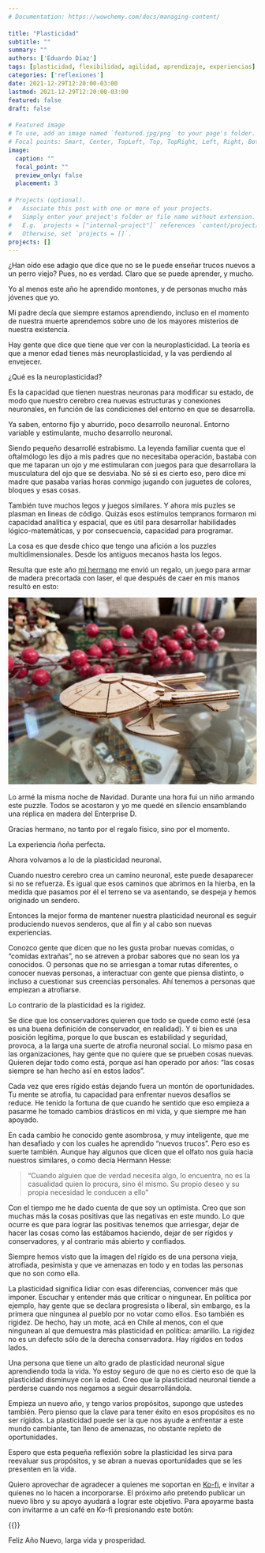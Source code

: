 ```yaml
---
# Documentation: https://wowchemy.com/docs/managing-content/

title: "Plasticidad"
subtitle: ""
summary: ""
authors: ['Eduardo Díaz']
tags: [plasticidad, flexibilidad, agilidad, aprendizaje, experiencias]
categories: ['reflexiones']
date: 2021-12-29T12:20:00-03:00
lastmod: 2021-12-29T12:20:00-03:00
featured: false
draft: false

# Featured image
# To use, add an image named `featured.jpg/png` to your page's folder.
# Focal points: Smart, Center, TopLeft, Top, TopRight, Left, Right, BottomLeft, Bottom, BottomRight.
image:
  caption: ""
  focal_point: ""
  preview_only: false
  placement: 3

# Projects (optional).
#   Associate this post with one or more of your projects.
#   Simply enter your project's folder or file name without extension.
#   E.g. `projects = ["internal-project"]` references `content/project/deep-learning/index.md`.
#   Otherwise, set `projects = []`.
projects: []
---
```


¿Han oído ese adagio que dice que no se le puede enseñar trucos nuevos a un perro viejo? Pues, no es verdad. Claro que se puede aprender, y mucho. 

Yo al menos este año he aprendido montones, y de personas mucho más jóvenes que yo.

Mi padre decía que siempre estamos aprendiendo, incluso en el momento de nuestra muerte aprendemos sobre uno de los mayores misterios de nuestra existencia.

Hay gente que dice que tiene que ver con la neuroplasticidad. La teoría es que a menor edad tienes más neuroplasticidad, y la vas perdiendo al envejecer.

¿Qué es la neuroplasticidad?

Es la capacidad que tienen nuestras neuronas para modificar su estado, de modo que nuestro cerebro crea nuevas estructuras y conexiones neuronales, en función de las condiciones del entorno en que se desarrolla.

Ya saben, entorno fijo y aburrido, poco desarrollo neuronal. Entorno variable y estimulante, mucho desarrollo neuronal.

Siendo pequeño desarrollé estrabismo. La leyenda familiar cuenta que  el oftalmólogo les dijo a mis padres que no necesitaba operación, bastaba con que me taparan un ojo y me estimularan con juegos para que desarrollara la musculatura del ojo que se desviaba. No sé si es cierto eso, pero dice mi madre que pasaba varias horas conmigo jugando con juguetes de colores, bloques y esas cosas.

También tuve muchos legos y juegos similares. Y ahora mis puzles se plasman en lineas de código. Quizás esos estímulos tempranos formaron mi capacidad analítica y espacial, que es útil para desarrollar habilidades lógico-matemáticas, y por consecuencia, capacidad para programar.

La cosa es que desde chico que tengo una afición a los puzzles multidimensionales. Desde los antiguos mecanos hasta los legos. 

Resulta que este año [mi hermano](http://www.ricardodiaz.org) me envió un regalo, un juego para armar de madera precortada con laser, el que después de caer en mis manos resultó en esto:

![](enterprise.jpg)


Lo armé la misma noche de Navidad. Durante una hora fui un niño armando este puzzle. Todos se acostaron y yo me quedé en silencio ensamblando una réplica en madera del Enterprise D. 

Gracias hermano, no tanto por el regalo físico, sino por el momento.

La experiencia ñoña perfecta.

Ahora volvamos a lo de la plasticidad neuronal.

Cuando nuestro cerebro crea un camino neuronal, este puede desaparecer si no se refuerza. Es igual que esos caminos que abrimos en la hierba, en la medida que pasamos por él el terreno se va asentando, se despeja y hemos originado un sendero.

Entonces la mejor forma de mantener  nuestra plasticidad neuronal es seguir produciendo nuevos senderos, que al fin y al cabo son nuevas experiencias.

Conozco gente que dicen que no les gusta probar nuevas comidas, o “comidas extrañas”, no se atreven a probar sabores que no sean los ya conocidos. O personas que no se arriesgan a tomar rutas diferentes, o conocer nuevas personas, a interactuar con gente que piensa distinto, o incluso a cuestionar sus creencias personales. Ahí tenemos a personas que empiezan a atrofiarse.

Lo contrario de la plasticidad es la rigidez.

Se dice que los conservadores quieren que todo se quede como esté (esa es una buena definición de conservador, en realidad). Y si bien es una posición legítima, porque lo que buscan es estabilidad y seguridad, provoca, a la larga una suerte de atrofia neuronal social. Lo mismo pasa en las organizaciones, hay gente que no quiere que se prueben cosas nuevas. Quieren dejar todo como está, porque así han operado por años: “las cosas siempre se han hecho así en estos lados”.

Cada vez que eres rígido estás dejando fuera un montón de oportunidades. Tu mente se atrofia, tu capacidad para enfrentar nuevos desafíos se reduce. He tenido la fortuna de que cuando he sentido que eso empieza a pasarme he tomado cambios drásticos en mi vida, y que siempre me han apoyado. 

En cada cambio he conocido gente asombrosa, y muy inteligente, que me han desafiado y con los cuales he aprendido “nuevos trucos”. Pero eso es suerte también. Aunque hay algunos que dicen que el olfato nos guía hacia nuestros similares, o como decía Hermann Hesse: 

> “Cuando alguien que de verdad necesita algo, lo encuentra, no es la casualidad quien lo procura, sino él mismo. Su propio deseo y su propia necesidad le conducen a ello”


Con el tiempo me he dado cuenta de que soy un optimista. Creo que son muchas más la cosas positivas que las negativas en este mundo. Lo que ocurre es que para lograr las positivas tenemos que arriesgar, dejar de hacer las cosas como las estábamos haciendo, dejar de ser rígidos y conservadores, y al contrario más abierto y confiados. 

Siempre hemos visto que la imagen del rígido es de una persona vieja, atrofiada, pesimista y que ve amenazas en todo y en todas las personas que no son como ella. 

La plasticidad significa lidiar con esas diferencias, convencer más que imponer. Escuchar y entender más que criticar o ningunear. En política por ejemplo, hay gente que se declara progresista o liberal, sin embargo, es la primera que ningunea al pueblo por no votar como ellos. Eso también es rigidez. De hecho, hay un mote, acá en Chile al menos, con el que ningunean al que demuestra más plasticidad en política: amarillo. La rigidez no es un defecto sólo de la derecha conservadora. Hay rígidos en todos lados.

Una persona que tiene un alto grado de plasticidad neuronal sigue aprendiendo toda la vida. Yo estoy seguro de que no es cierto eso de que la plasticidad disminuye con la edad. Creo que la plasticidad neuronal tiende a perderse cuando nos negamos a seguir desarrollándola.  

Empieza un nuevo año, y tengo varios propósitos, supongo que ustedes también. Pero pienso que la clave para tener éxito en esos propósitos es no ser rígidos. La plasticidad puede ser la que nos ayude a enfrentar a este mundo cambiante, tan lleno de amenazas, no obstante repleto de oportunidades. 

Espero que esta pequeña reflexión sobre la plasticidad les sirva para reevaluar sus propósitos, y se abran a nuevas oportunidades que se les presenten en la vida. 

Quiero aprovechar de agradecer a quienes me soportan en [Ko-fi](https://ko-fi.com/lnds), e invitar a quienes no lo hacen a incorporarse. El próximo año pretendo publicar un nuevo libro y su apoyo ayudará a lograr este objetivo. Para apoyarme basta con invitarme a un café en Ko-fi presionando este botón:

{{<koffe >}}


Feliz Año Nuevo, larga vida y prosperidad.